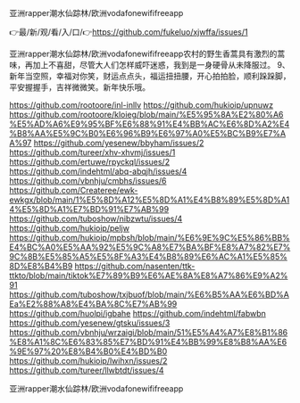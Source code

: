 亚洲rapper潮水仙踪林/欧洲vodafonewififreeapp

👉最/新/观/看/入/口/👉https://github.com/fukeluo/xjwffa/issues/1

亚洲rapper潮水仙踪林/欧洲vodafonewififreeapp农村的野生香蒿具有激烈的蒿味，再加上不喜甜，尽管大人们怎样威吓迷惑，我到是一身硬骨从未降服过。
	9、新年当空照，幸福对你笑，财运点点头，福运扭扭腰，开心拍拍脸，顺利跺跺脚，平安握握手，吉祥微微笑。新年快乐哦。


https://github.com/rootoore/inl-inllv
https://github.com/hukioip/upnuwz
https://github.com/rootoore/kloieg/blob/main/%E5%95%8A%E2%80%A6%E5%AD%A6%E9%95%BF%E6%88%91%E4%BB%AC%E6%8D%A2%E4%B8%AA%E5%9C%B0%E6%96%B9%E6%97%A0%E5%BC%B9%E7%AA%97
https://github.com/yesenew/bbyham/issues/2
https://github.com/tureer/xhv-xhvmj/issues/1
https://github.com/ertuwe/rpyckql/issues/2
https://github.com/indehtml/abq-abqjh/issues/4
https://github.com/vbnhju/cmbhs/issues/6
https://github.com/Createree/ewk-ewkgx/blob/main/1%E5%8D%A12%E5%8D%A1%E4%B8%89%E5%8D%A14%E5%8D%A1%E7%BD%91%E7%AB%99
https://github.com/tuboshow/nibzwtu/issues/4
https://github.com/hukioip/peljw
https://github.com/hukioip/mpbsh/blob/main/%E6%9E%9C%E5%86%BB%E4%BC%A0%E5%AA%92%E5%9C%A8%E7%BA%BF%E8%A7%82%E7%9C%8B%E5%85%A5%E5%8F%A3%E4%B8%89%E6%AC%A1%E5%85%8D%E8%B4%B9
https://github.com/nasenten/ttk-ttkto/blob/main/tiktok%E7%89%B9%E6%AE%8A%E8%A7%86%E9%A2%91
https://github.com/tuboshow/txjbuof/blob/main/%E6%B5%AA%E6%BD%AEa%E2%88%A8%E4%BA%8C%E7%AB%99
https://github.com/huolpi/igbahe
https://github.com/indehtml/fabwbn
https://github.com/yesenew/gtsku/issues/3
https://github.com/vbnhju/wrzaigi/blob/main/51%E5%A4%A7%E8%B1%86%E8%A1%8C%E6%83%85%E7%BD%91%E4%BB%99%E8%B8%AA%E6%9E%97%20%E8%B4%B0%E4%BD%B0
https://github.com/hukioip/lwihxn/issues/2
https://github.com/tureer/llwbtdt/issues/4

亚洲rapper潮水仙踪林/欧洲vodafonewififreeapp
